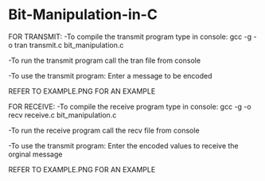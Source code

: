 # Bit-Manipulation-in-C
FOR TRANSMIT:
  -To compile the transmit program type in console:
  gcc -g -o tran transmit.c bit_manipulation.c 

  -To run the transmit program call the tran file from console

  -To use the transmit program:
  Enter a message to be encoded

  REFER TO EXAMPLE.PNG FOR AN EXAMPLE

FOR RECEIVE: 
  -To compile the receive program type in console:
  gcc -g -o recv receive.c bit_manipulation.c 

  -To run the receive program call the recv file from console

  -To use the transmit program:
  Enter the encoded values to receive the orginal message

  REFER TO EXAMPLE.PNG FOR AN EXAMPLE

